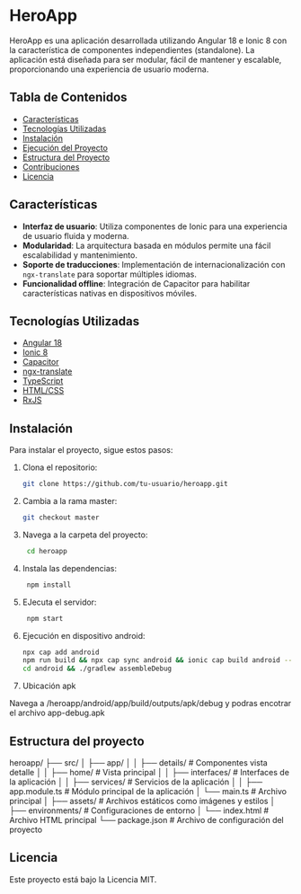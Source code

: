 # HeroApp

HeroApp es una aplicación desarrollada utilizando Angular 18 e Ionic 8 con la característica de componentes independientes (standalone). La aplicación está diseñada para ser modular, fácil de mantener y escalable, proporcionando una experiencia de usuario moderna.

## Tabla de Contenidos

- [Características](#características)
- [Tecnologías Utilizadas](#tecnologías-utilizadas)
- [Instalación](#instalación)
- [Ejecución del Proyecto](#ejecución-del-proyecto)
- [Estructura del Proyecto](#estructura-del-proyecto)
- [Contribuciones](#contribuciones)
- [Licencia](#licencia)

## Características

- **Interfaz de usuario**: Utiliza componentes de Ionic para una experiencia de usuario fluida y moderna.
- **Modularidad**: La arquitectura basada en módulos permite una fácil escalabilidad y mantenimiento.
- **Soporte de traducciones**: Implementación de internacionalización con `ngx-translate` para soportar múltiples idiomas.
- **Funcionalidad offline**: Integración de Capacitor para habilitar características nativas en dispositivos móviles.

## Tecnologías Utilizadas

- [Angular 18](https://angular.io/)
- [Ionic 8](https://ionicframework.com/)
- [Capacitor](https://capacitorjs.com/)
- [ngx-translate](https://github.com/ngx-translate/core)
- [TypeScript](https://www.typescriptlang.org/)
- [HTML/CSS](https://developer.mozilla.org/en-US/docs/Web/HTML)
- [RxJS](https://rxjs.dev/)

## Instalación

Para instalar el proyecto, sigue estos pasos:

1. Clona el repositorio:

   ```bash
   git clone https://github.com/tu-usuario/heroapp.git
   
2. Cambia a la rama master:

   ```bash
   git checkout master

3. Navega a la carpeta del proyecto:

   ```bash
    cd heroapp

4. Instala las dependencias:

   ```bash
    npm install
   
5. EJecuta el servidor:

   ```bash
    npm start

6. Ejecución en dispositivo android:

   ```bash
   npx cap add android
   npm run build && npx cap sync android && ionic cap build android --no-open
   cd android && ./gradlew assembleDebug

7. Ubicación apk

  Navega a /heroapp/android/app/build/outputs/apk/debug y podras encotrar el archivo app-debug.apk


## Estructura del proyecto

heroapp/
├── src/
│   ├── app/
│   │   ├── details/    # Componentes vista detalle
│   │   ├── home/       # Vista principal
│   │   ├── interfaces/         # Interfaces de la aplicación
│   │   ├── services/         # Servicios de la aplicación
│   │   ├── app.module.ts   # Módulo principal de la aplicación
│   └── main.ts            # Archivo principal
│   ├── assets/            # Archivos estáticos como imágenes y estilos
│   ├── environments/       # Configuraciones de entorno
│   └── index.html         # Archivo HTML principal
└── package.json           # Archivo de configuración del proyecto

   

## Licencia
Este proyecto está bajo la Licencia MIT.
